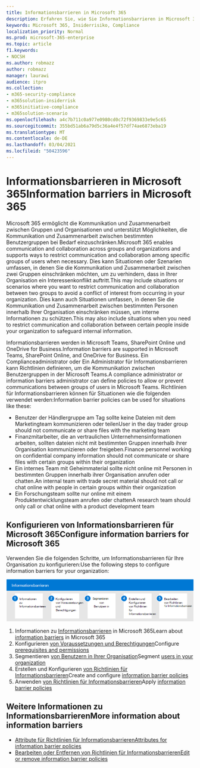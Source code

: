 ```yaml
---
title: Informationsbarrieren in Microsoft 365
description: Erfahren Sie, wie Sie Informationsbarrieren in Microsoft 365.
keywords: Microsoft 365, Insiderrisiko, Compliance
localization_priority: Normal
ms.prod: microsoft-365-enterprise
ms.topic: article
f1.keywords:
- NOCSH
ms.author: robmazz
author: robmazz
manager: laurawi
audience: itpro
ms.collection:
- m365-security-compliance
- m365solution-insiderrisk
- m365initiative-compliance
- m365solution-scenario
ms.openlocfilehash: a4c7b711c0a977e0980cd0c72f9369833e9e5c65
ms.sourcegitcommit: 355bd51ab6a79d5c36a4e4f57df74ae6873eba19
ms.translationtype: MT
ms.contentlocale: de-DE
ms.lasthandoff: 03/04/2021
ms.locfileid: "50423596"
---
```

# <a name="information-barriers-in-microsoft-365"></a><span data-ttu-id="0aaeb-104">Informationsbarrieren in Microsoft 365</span><span class="sxs-lookup"><span data-stu-id="0aaeb-104">Information barriers in Microsoft 365</span></span>

<span data-ttu-id="0aaeb-105">Microsoft 365 ermöglicht die Kommunikation und Zusammenarbeit zwischen Gruppen und Organisationen und unterstützt Möglichkeiten, die Kommunikation und Zusammenarbeit zwischen bestimmten Benutzergruppen bei Bedarf einzuschränken.</span><span class="sxs-lookup"><span data-stu-id="0aaeb-105">Microsoft 365 enables communication and collaboration across groups and organizations and supports ways to restrict communication and collaboration among specific groups of users when necessary.</span></span> <span data-ttu-id="0aaeb-106">Dies kann Situationen oder Szenarien umfassen, in denen Sie die Kommunikation und Zusammenarbeit zwischen zwei Gruppen einschränken möchten, um zu verhindern, dass in Ihrer Organisation ein Interessenkonflikt auftritt.</span><span class="sxs-lookup"><span data-stu-id="0aaeb-106">This may include situations or scenarios where you want to restrict communication and collaboration between two groups to avoid a conflict of interest from occurring in your organization.</span></span> <span data-ttu-id="0aaeb-107">Dies kann auch Situationen umfassen, in denen Sie die Kommunikation und Zusammenarbeit zwischen bestimmten Personen innerhalb Ihrer Organisation einschränken müssen, um interne Informationen zu schützen.</span><span class="sxs-lookup"><span data-stu-id="0aaeb-107">This may also include situations when you need to restrict communication and collaboration between certain people inside your organization to safeguard internal information.</span></span>

<span data-ttu-id="0aaeb-108">Informationsbarrieren werden in Microsoft Teams, SharePoint Online und OneDrive for Business.</span><span class="sxs-lookup"><span data-stu-id="0aaeb-108">Information barriers are supported in Microsoft Teams, SharePoint Online, and OneDrive for Business.</span></span> <span data-ttu-id="0aaeb-109">Ein Complianceadministrator oder Ein Administrator für Informationsbarrieren kann Richtlinien definieren, um die Kommunikation zwischen Benutzergruppen in der Microsoft Teams.</span><span class="sxs-lookup"><span data-stu-id="0aaeb-109">A compliance administrator or information barriers administrator can define policies to allow or prevent communications between groups of users in Microsoft Teams.</span></span> <span data-ttu-id="0aaeb-110">Richtlinien für Informationsbarrieren können für Situationen wie die folgenden verwendet werden:</span><span class="sxs-lookup"><span data-stu-id="0aaeb-110">Information barrier policies can be used for situations like these:</span></span>

- <span data-ttu-id="0aaeb-111">Benutzer der Händlergruppe am Tag sollte keine Dateien mit dem Marketingteam kommunizieren oder teilen</span><span class="sxs-lookup"><span data-stu-id="0aaeb-111">User in the day trader group should not communicate or share files with the marketing team</span></span>
- <span data-ttu-id="0aaeb-112">Finanzmitarbeiter, die an vertraulichen Unternehmensinformationen arbeiten, sollten dateien nicht mit bestimmten Gruppen innerhalb ihrer Organisation kommunizieren oder freigeben.</span><span class="sxs-lookup"><span data-stu-id="0aaeb-112">Finance personnel working on confidential company information should not communicate or share files with certain groups within their organization</span></span>
- <span data-ttu-id="0aaeb-113">Ein internes Team mit Geheimmaterial sollte nicht online mit Personen in bestimmten Gruppen innerhalb ihrer Organisation anrufen oder chatten.</span><span class="sxs-lookup"><span data-stu-id="0aaeb-113">An internal team with trade secret material should not call or chat online with people in certain groups within their organization</span></span>
- <span data-ttu-id="0aaeb-114">Ein Forschungsteam sollte nur online mit einem Produktentwicklungsteam anrufen oder chatten</span><span class="sxs-lookup"><span data-stu-id="0aaeb-114">A research team should only call or chat online with a product development team</span></span>

## <a name="configure-information-barriers-for-microsoft-365"></a><span data-ttu-id="0aaeb-115">Konfigurieren von Informationsbarrieren für Microsoft 365</span><span class="sxs-lookup"><span data-stu-id="0aaeb-115">Configure information barriers for Microsoft 365</span></span>

<span data-ttu-id="0aaeb-116">Verwenden Sie die folgenden Schritte, um Informationsbarrieren für Ihre Organisation zu konfigurieren:</span><span class="sxs-lookup"><span data-stu-id="0aaeb-116">Use the following steps to configure information barriers for your organization:</span></span>

![Schritte zur Informationsbarrieren für Insider-Risikolösungen](../media/ir-solution-ib-steps.png)

1. <span data-ttu-id="0aaeb-118">Informationen zu [Informationsbarrieren](information-barriers.md) in Microsoft 365</span><span class="sxs-lookup"><span data-stu-id="0aaeb-118">Learn about [information barriers](information-barriers.md) in Microsoft 365</span></span>
2. <span data-ttu-id="0aaeb-119">Konfigurieren [von Voraussetzungen und Berechtigungen](information-barriers-policies.md#prerequisites)</span><span class="sxs-lookup"><span data-stu-id="0aaeb-119">Configure [prerequisites and permissions](information-barriers-policies.md#prerequisites)</span></span>
3. <span data-ttu-id="0aaeb-120">Segmentieren [von Benutzern in Ihrer Organisation](information-barriers-policies.md#part-1-segment-users)</span><span class="sxs-lookup"><span data-stu-id="0aaeb-120">Segment [users in your organization](information-barriers-policies.md#part-1-segment-users)</span></span>
4. <span data-ttu-id="0aaeb-121">Erstellen und Konfigurieren [von Richtlinien für Informationsbarrieren](information-barriers-policies.md#part-2-define-information-barrier-policies)</span><span class="sxs-lookup"><span data-stu-id="0aaeb-121">Create and configure [information barrier policies](information-barriers-policies.md#part-2-define-information-barrier-policies)</span></span>
5. <span data-ttu-id="0aaeb-122">Anwenden [von Richtlinien für Informationsbarrieren](information-barriers-policies.md#part-3-apply-information-barrier-policies)</span><span class="sxs-lookup"><span data-stu-id="0aaeb-122">Apply [information barrier policies](information-barriers-policies.md#part-3-apply-information-barrier-policies)</span></span>

## <a name="more-information-about-information-barriers"></a><span data-ttu-id="0aaeb-123">Weitere Informationen zu Informationsbarrieren</span><span class="sxs-lookup"><span data-stu-id="0aaeb-123">More information about information barriers</span></span>

- [<span data-ttu-id="0aaeb-124">Attribute für Richtlinien für Informationsbarrieren</span><span class="sxs-lookup"><span data-stu-id="0aaeb-124">Attributes for information barrier policies</span></span>](information-barriers-attributes.md)
- [<span data-ttu-id="0aaeb-125">Bearbeiten oder Entfernen von Richtlinien für Informationsbarrieren</span><span class="sxs-lookup"><span data-stu-id="0aaeb-125">Edit or remove information barrier policies</span></span>](information-barriers-edit-segments-policies.md)